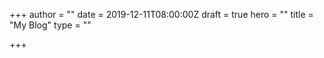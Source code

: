 +++
author = ""
date = 2019-12-11T08:00:00Z
draft = true
hero = ""
title = "My Blog"
type = ""

+++
